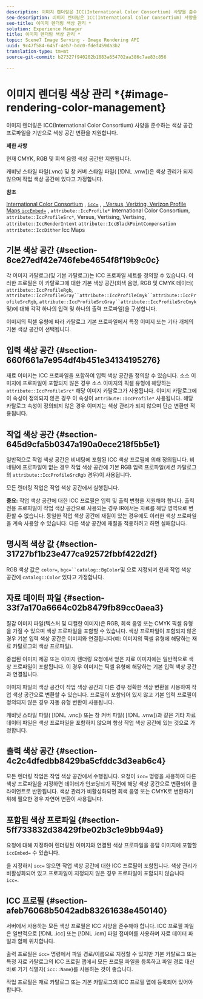 ```yaml
---
description: 이미지 렌더링은 ICC(International Color Consortium) 사양을 준수하는 색상 공간 프로파일을 기반으로 색상 공간 변환을 지원합니다.
seo-description: 이미지 렌더링은 ICC(International Color Consortium) 사양을 준수하는 색상 공간 프로파일을 기반으로 색상 공간 변환을 지원합니다.
seo-title: 이미지 렌더링 색상 관리 *
solution: Experience Manager
title: 이미지 렌더링 색상 관리 *
topic: Scene7 Image Serving - Image Rendering API
uuid: 9c47f584-645f-4eb7-bdc0-fdef459da3b2
translation-type: tm+mt
source-git-commit: b27327f940202b1883a654702aa386c7ae83c856

---
```



# 이미지 렌더링 색상 관리 *{#image-rendering-color-management}

이미지 렌더링은 ICC(International Color Consortium) 사양을 준수하는 색상 공간 프로파일을 기반으로 색상 공간 변환을 지원합니다.

**제한 사항**

현재 CMYK, RGB 및 회색 음영 색상 공간만 지원됩니다.

캐비닛 스타일 파일(.vnc) 및 창 커버 스타일 파일( [!DNL .vnw])은 색상 관리가 되지 않으며 작업 색상 공간에 있다고 가정합니다.

**참조**

[International Color Consortium](http://www.color.org/index.xalter) , [ `icc=`](../../../../../ir-api/http-protocol/image-rendering-api-ref/c-ir-http-protocol-ref/c-ir-http-protocol-command-reference/r-ir-icc.md#reference-86a2fff3cef24982ad2063d977a16e06) , [ , Versus, Verizing, Verizon Profile Maps `iccEmbed=`](../../../../../ir-api/http-protocol/image-rendering-api-ref/c-ir-http-protocol-ref/c-ir-http-protocol-command-reference/r-ir-iccembed.md#reference-47a433138c7c4b29b9b29871b2491a7f) , `attribute::IccProfile*` International Color Consortium, `attribute::IccProfileSrc*`, Versus, Vertising, Vertising, `attribute::IccRenderIntent` `attribute::IccBlackPointCompensation` `attribute::IccDither` Icc Maps

## 기본 색상 공간 {#section-8ce27edf42e746febe4654f8f19b9c0c}

각 이미지 카탈로그(및 기본 카탈로그)는 ICC 프로파일 세트를 정의할 수 있습니다. 이러한 프로필은 이 카탈로그에 대한 기본 색상 공간(회색 음영, RGB 및 CMYK 데이터( `attribute::IccProfileRgb`, `attribute::IccProfileGray``attribute::IccProfileCmyk``attribute::IccProfileSrcRgb`, `attribute::IccProfileSrcGray``attribute::IccProfileSrcCmyk`및)에 대해 각각 하나의 입력 및 하나의 출력 프로파일)을 구성합니다.

이미지의 픽셀 유형에 따라 카탈로그 기본 프로파일에서 특정 이미지 또는 기타 개체의 기본 색상 공간이 선택됩니다.

## 입력 색상 공간 {#section-660f661a7e954df4b451e34134195276}

재료 이미지는 ICC 프로파일을 포함하여 입력 색상 공간을 정의할 수 있습니다. 소스 이미지에 프로파일이 포함되지 않은 경우 소스 이미지의 픽셀 유형에 해당하는 `attribute::IccProfileSrc*` 해당 이미지 카탈로그가 사용됩니다. 이미지 카탈로그에 이 속성이 정의되지 않은 경우 이 속성이 `attribute::IccProfile*` 사용됩니다. 해당 카탈로그 속성이 정의되지 않은 경우 이미지는 색상 관리가 되지 않으며 단순 변환만 적용됩니다.

## 작업 색상 공간 {#section-645d9cfa5b0347a190a0ece218f5b5e1}

일반적으로 작업 색상 공간은 비네팅에 포함된 ICC 색상 프로필에 의해 정의됩니다. 비네팅에 프로파일이 없는 경우 작업 색상 공간에 기본 RGB 입력 프로파일(세션 카탈로그의 `attribute::IccProfileSrcRgb` 경우)이 사용됩니다.

모든 렌더링 작업은 작업 색상 공간에서 실행됩니다.

**중요:** 작업 색상 공간에 대한 ICC 프로필은 입력 및 출력 변형을 지원해야 합니다. 출력 전용 프로파일이 작업 색상 공간으로 사용되는 경우 IR에서는 자료를 해당 영역으로 변환할 수 없습니다. 동일한 작업 색상 공간에 재질이 있는 경우에도 이러한 색상 프로파일을 계속 사용할 수 있습니다. 다른 색상 공간에 재질을 적용하려고 하면 실패합니다.

## 명시적 색상 값 {#section-31727bf1b23e477ca92572fbbf422d2f}

RGB 색상 값은 `color=`, `bgc=``catalog::BgColor`및 으로 지정되며 현재 작업 색상 공간에 `catalog::Color` 있다고 가정합니다.

## 자료 데이터 파일 {#section-33f7a170a6664c02b8479fb89cc0aea3}

질감 이미지 파일(텍스처 및 디컬한 이미지)은 RGB, 회색 음영 또는 CMYK 픽셀 유형을 가질 수 있으며 색상 프로파일을 포함할 수 있습니다. 색상 프로파일이 포함되지 않은 경우 기본 입력 색상 공간은 이미지와 연결됩니다(예: 이미지의 픽셀 유형에 해당하는 재료 카탈로그의 색상 프로파일).

중첩된 이미지 제공 또는 이미지 렌더링 요청에서 얻은 자료 이미지에는 일반적으로 색상 프로파일이 포함됩니다. 이 경우 이미지는 픽셀 유형에 해당하는 기본 입력 색상 공간과 연결됩니다.

이미지 파일의 색상 공간이 작업 색상 공간과 다른 경우 정확한 색상 변환을 사용하여 작업 색상 공간으로 변환할 수 있습니다. 프로필이 포함되어 있지 않고 기본 입력 프로필이 정의되지 않은 경우 자동 유형 변환이 사용됩니다.

캐비닛 스타일 파일( [!DNL .vnc]) 또는 창 커버 파일( [!DNL .vnw])과 같은 기타 자료 데이터 파일은 색상 프로파일을 포함하지 않으며 항상 작업 색상 공간에 있는 것으로 가정합니다.

## 출력 색상 공간 {#section-4c2c4dfedbb8429ba5cfddc3d3eab6c4}

모든 렌더링 작업은 작업 색상 공간에서 수행됩니다. 요청이 `icc=` 명령을 사용하여 다른 색상 프로파일을 지정하면 데이터가 인코딩되기 직전에 해당 색상 공간으로 변환되어 클라이언트로 반환됩니다. 색상 관리가 비활성화되면 회색 음영 또는 CMYK로 변환하기 위해 필요한 경우 자연어 변환이 사용됩니다.

## 포함된 색상 프로파일 {#section-5ff733832d38429fbe02b3c1e9bb94a9}

요청에 대해 지정하여 렌더링된 이미지와 연결된 색상 프로파일을 응답 이미지에 포함할 `iccEmbed=` 수 있습니다.

을 지정하지 `icc=` 않으면 작업 색상 공간에 대한 ICC 프로필이 포함됩니다. 색상 관리가 비활성화되어 있고 프로파일이 지정되지 않은 경우 프로파일이 포함되지 않습니다 `icc=`.

## ICC 프로필 {#section-afeb76068b5042adb83261638e450140}

서버에서 사용하는 모든 색상 프로필은 ICC 사양을 준수해야 합니다. ICC 프로필 파일은 일반적으로 [!DNL .icc] 또는 [!DNL .icm] 파일 접미어를 사용하며 자료 데이터 파일과 함께 위치합니다.

출력 프로필은 `icc=` 명령에서 파일 경로/이름으로 지정할 수 있지만 기본 카탈로그 또는 특정 자료 카탈로그의 ICC 프로필 맵에서 모든 프로필 파일을 등록하고 파일 경로 대신 바로 가기 식별자( `icc::Name`)를 사용하는 것이 좋습니다.

작업 프로필은 재료 카탈로그 또는 기본 카탈로그의 ICC 프로필 맵에 등록되어 있어야 합니다.

